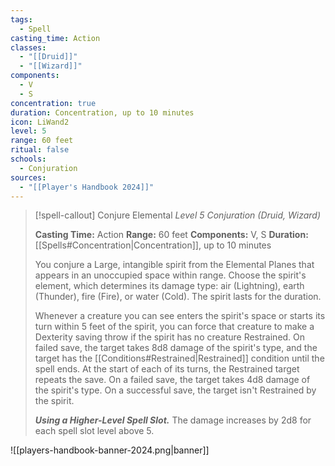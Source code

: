 ```yaml
---
tags:
  - Spell
casting_time: Action
classes:
  - "[[Druid]]"
  - "[[Wizard]]"
components:
  - V
  - S
concentration: true
duration: Concentration, up to 10 minutes
icon: LiWand2
level: 5
range: 60 feet
ritual: false
schools:
  - Conjuration
sources: 
  - "[[Player's Handbook 2024]]"
---
```

>[!spell-callout] Conjure Elemental
>_Level 5 Conjuration (Druid, Wizard)_
>
>**Casting Time:** Action
>**Range:** 60 feet
>**Components:** V, S
>**Duration:** [[Spells#Concentration\|Concentration]], up to 10 minutes
>
>You conjure a Large, intangible spirit from the Elemental Planes that appears in an unoccupied space within range. Choose the spirit's element, which determines its damage type: air (Lightning), earth (Thunder), fire (Fire), or water (Cold). The spirit lasts for the duration.
>
>Whenever a creature you can see enters the spirit's space or starts its turn within 5 feet of the spirit, you can force that creature to make a Dexterity saving throw if the spirit has no creature Restrained. On failed save, the target takes 8d8 damage of the spirit's type, and the target has the [[Conditions#Restrained\|Restrained]] condition until the spell ends. At the start of each of its turns, the Restrained target repeats the save. On a failed save, the target takes 4d8 damage of the spirit's type. On a successful save, the target isn't Restrained by the spirit.
>
>**_Using a Higher-Level Spell Slot._** The damage increases by 2d8 for each spell slot level above 5.


![[players-handbook-banner-2024.png|banner]]